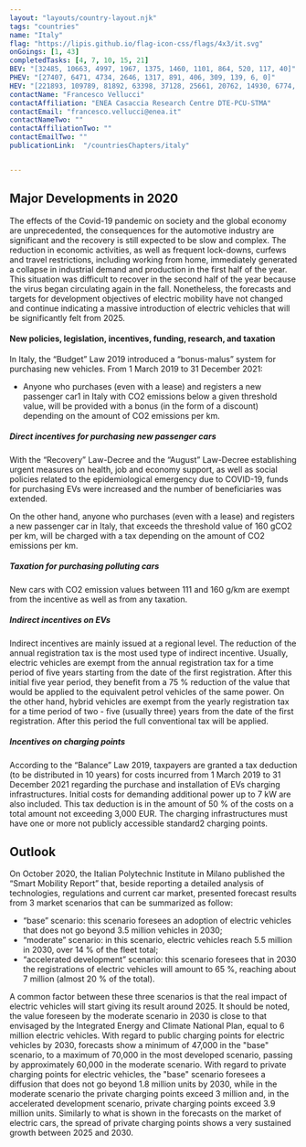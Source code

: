 ```yaml
---
layout: "layouts/country-layout.njk"
tags: "countries"
name: "Italy"
flag: "https://lipis.github.io/flag-icon-css/flags/4x3/it.svg"
onGoings: [1, 43]
completedTasks: [4, 7, 10, 15, 21]
BEV: "[32485, 10663, 4997, 1967, 1375, 1460, 1101, 864, 520, 117, 40]"
PHEV: "[27407, 6471, 4734, 2646, 1317, 891, 406, 309, 139, 6, 0]"
HEV: "[221893, 109789, 81892, 63398, 37128, 25661, 20762, 14930, 6774, 5238, 5009]"
contactName: "Francesco Vellucci"
contactAffiliation: "ENEA Casaccia Research Centre DTE-PCU-STMA"
contactEmail: "francesco.vellucci@enea.it"
contactNameTwo: ""
contactAffiliationTwo: ""
contactEmailTwo: ""
publicationLink:  "/countriesChapters/italy"


---
```

## Major Developments in 2020
The effects of the Covid-19 pandemic on society and the global economy are unprecedented, the consequences for the automotive industry are significant and the recovery is still expected to be slow and complex. The reduction in economic activities, as well as frequent lock-downs, curfews and travel restrictions, including working from home, immediately generated a collapse in industrial demand and production in the first half of the year. This situation was difficult to recover in the second half of the year because the virus began circulating again in the fall. Nonetheless, the forecasts and targets for development objectives of electric mobility have not changed and continue indicating a massive introduction of electric vehicles that will be significantly felt from 2025. 

#### New policies, legislation, incentives, funding, research, and taxation 
In Italy, the “Budget” Law 2019 introduced a “bonus-malus” system for purchasing new vehicles. From 1 March 2019 to 31 December 2021: 
- Anyone who purchases (even with a lease) and registers a new passenger car1 in Italy with CO2 emissions below a given threshold value, will be provided with a bonus (in the form of a discount) depending on the amount of CO2 emissions per km.  


##### Direct incentives for purchasing new passenger cars 
With the “Recovery” Law-Decree and the “August” Law-Decree establishing urgent measures on health, job and economy support, as well as social policies related to the epidemiological emergency due to COVID-19, funds for purchasing EVs were increased and the number of beneficiaries was extended. 

On the other hand, anyone who purchases (even with a lease) and registers a new passenger car in Italy, that exceeds the threshold value of 160 gCO2 per km, will be charged with a tax depending on the amount of CO2 emissions per km. 
##### Taxation for purchasing polluting cars 
New cars with CO2 emission values between 111 and 160 g/km are exempt from the incentive as well as from any taxation. 
##### Indirect incentives on EVs 
Indirect incentives are mainly issued at a regional level. The reduction of the annual registration tax is the most used type of indirect incentive. Usually, electric vehicles are exempt from the annual registration tax for a time period of five years starting from the date of the first registration. After this initial five year period, they benefit from a 75 % reduction of the value that would be applied to the equivalent petrol vehicles of the same power. On the other hand, hybrid vehicles are exempt from the yearly registration tax for a time period of two - five (usually three) years from the date of the first registration. After this period the full conventional tax will be applied. 
##### Incentives on charging points 
According to the “Balance” Law 2019, taxpayers are granted a tax deduction (to be distributed in 10 years) for costs incurred from 1 March 2019 to 31 December 2021 regarding the purchase and installation of EVs charging infrastructures. Initial costs for demanding additional power up to 7 kW are also included. This tax deduction is in the amount of 50 % of the costs on a total amount not exceeding 3,000 EUR. The charging infrastructures must have one or more not publicly accessible standard2 charging points. 
## Outlook   
On October 2020, the Italian Polytechnic Institute in Milano published the “Smart Mobility Report” that, beside reporting a detailed analysis of technologies, regulations and current car market, presented forecast results from 3 market scenarios that can be summarized as follow: 
- “base” scenario: this scenario foresees an adoption of electric vehicles that does not go beyond 3.5 million vehicles in 2030; 
- “moderate” scenario: in this scenario, electric vehicles reach 5.5 million in 2030, over 14 % of the fleet total; 
- “accelerated development” scenario: this scenario foresees that in 2030 the registrations of electric vehicles will amount to 65 %, reaching about 7 million (almost 20 % of the total). 

A common factor between these three scenarios is that the real impact of electric vehicles will start giving its result around 2025. 
It should be noted, the value foreseen by the moderate scenario in 2030 is close to that envisaged by the Integrated Energy and Climate National Plan, equal to 6 million electric vehicles. 
With regard to public charging points for electric vehicles by 2030, forecasts show a minimum of 47,000 in the "base" scenario, to a maximum of 70,000 in the most developed scenario, passing by approximately 60,000 in the moderate scenario. 
With regard to private charging points for electric vehicles, the "base" scenario foresees a diffusion that does not go beyond 1.8 million units by 2030, while in the moderate scenario the private charging points exceed 3 million and, in the accelerated development scenario, private charging points exceed 3.9 million units. Similarly to what is shown in the forecasts on the market of electric cars, the spread of private charging points shows a very sustained growth between 2025 and 2030. 
